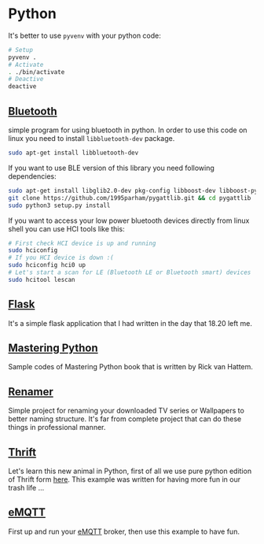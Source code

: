 # Python

It's better to use `pyvenv` with your python code:

```sh
# Setup
pyvenv .
# Activate
. ./bin/activate
# Deactive
deactive
```

## [Bluetooth](bluetooth)

simple program for using bluetooth in python.
In order to use this code on linux you need to install `libbluetooth-dev`
package.

```sh
sudo apt-get install libbluetooth-dev
```

If you want to use BLE version of this library you need following dependencies:

```sh
sudo apt-get install libglib2.0-dev pkg-config libboost-dev libboost-python-dev libboost-thread-dev
git clone https://github.com/1995parham/pygattlib.git && cd pygattlib
sudo python3 setup.py install
```

If you want to access your low power bluetooth devices directly from linux shell
you can use HCI tools like this:

```sh
# First check HCI device is up and running
sudo hciconfig
# If you HCI device is down :(
sudo hciconfig hci0 up
# Let's start a scan for LE (Bluetooth LE or Bluetooth smart) devices
sudo hcitool lescan
```

## [Flask](flask)

It's a simple flask application that I had written in the day that 18.20 left me.

## [Mastering Python](mastering-python)

Sample codes of Mastering Python book that is written by Rick van Hattem.

## [Renamer](renamer)

Simple project for renaming your downloaded TV series or Wallpapers to better naming structure.
It's far from complete project that can do these things in professional manner.

## [Thrift](thrift)

Let's learn this new animal in Python, first of all we use pure python edition of Thrift form
[here](https://github.com/eleme/thriftpy). This example was written for having more fun in our
trash life ...

## [eMQTT](emqtt)

First up and run your [eMQTT](http://emqtt.io/) broker, then use this example to have fun.
